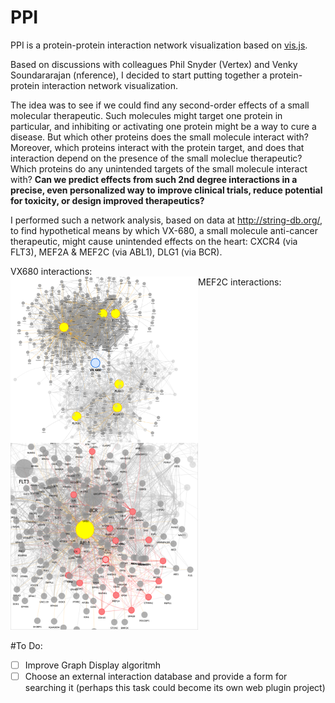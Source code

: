 # PPI
PPI is a protein-protein interaction network visualization based on [vis.js](http://visjs.org/).

Based on discussions with colleagues Phil Snyder (Vertex) and Venky Soundararajan (nference), I decided to start putting together a protein-protein interaction network visualization. 

The idea was to see if we could find any second-order effects of a small molecular therapeutic. Such molecules might target one protein in particular, and inhibiting or activating one protein might be a way to cure a disease. But which other proteins does the small molecule interact with? Moreover, which proteins interact with the protein target, and does that interaction depend on the presence of the small moleclue therapeutic? Which proteins do any unintended targets of the small molecule interact with? **Can we predict effects from such 2nd degree interactions in a precise, even personalized way to improve clinical trials, reduce potential for toxicity, or design improved therapeutics?**

I performed such a network analysis, based on data at http://string-db.org/, to find hypothetical means by which VX-680, a small molecule anti-cancer therapeutic, might cause unintended effects on the heart: CXCR4 (via FLT3), MEF2A & MEF2C (via ABL1), DLG1 (via BCR).

VX680 interactions:<br>
<img src="images/vx680.png" style="float: left" width=300px/> 
MEF2C interactions:<br>
<img src="images/MEF2C.png" width=300px/>



#To Do:
- [ ] Improve Graph Display algoritmh
- [ ] Choose an external interaction database and provide a form for searching it (perhaps this task could become its own web plugin project)
